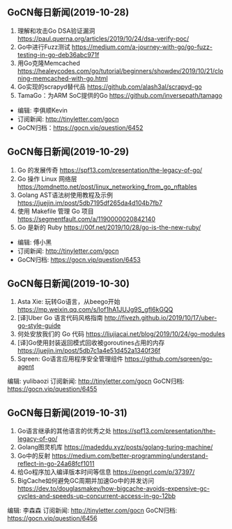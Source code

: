 ## GoCN每日新闻(2019-10-28)

1. 理解和攻击Go DSA验证漏洞 https://paul.querna.org/articles/2019/10/24/dsa-verify-poc/
2. Go中进行Fuzz测试 https://medium.com/a-journey-with-go/go-fuzz-testing-in-go-deb36abc971f
3. 用Go克隆Memcached https://healeycodes.com/go/tutorial/beginners/showdev/2019/10/21/cloning-memcached-with-go.html
4. Go实现的scrapyd替代品 https://github.com/alash3al/scrapyd-go
5. TamaGo：为ARM SoC提供的Go https://github.com/inversepath/tamago

* 编辑: 李俱顺Kevin
* 订阅新闻: http://tinyletter.com/gocn
* GoCN归档：https://gocn.vip/question/6452

## GoCN每日新闻(2019-10-29)

1. Go 的发展传奇 https://spf13.com/presentation/the-legacy-of-go/
2. Go 操作 Linux 网络层 https://tomdnetto.net/post/linux_networking_from_go_nftables
3. Golang AST语法树使用教程及示例 https://juejin.im/post/5db7195df265da4d104b7fb7
4. 使用 Makefile 管理 Go 项目 https://segmentfault.com/a/1190000020842140
5. Go 是新的 Ruby https://00f.net/2019/10/28/go-is-the-new-ruby/

* 编辑: 傅小黑
* 订阅新闻: http://tinyletter.com/gocn
* GoCN归档: https://gocn.vip/question/6453

## GoCN每日新闻(2019-10-30)

1. Asta Xie: 玩转Go语言，从beego开始 https://mp.weixin.qq.com/s/Iof1hA1JUJg9S_gfI6kGQQ
2. [译]Uber Go 语言代码风格指南 http://fivezh.github.io/2019/10/17/uber-go-style-guide
3. 何处安放我们的 Go 代码 https://liujiacai.net/blog/2019/10/24/go-modules
4. [译]Go使用封装返回模式回收被goroutines占用的内存 https://juejin.im/post/5db7c1a4e51d452a1340f36f
5. Sqreen: Go语言应用程序安全管理组件 https://github.com/sqreen/go-agent

编辑: yulibaozi 
订阅新闻: http://tinyletter.com/gocn
GoCN归档: https://gocn.vip/question/6455

## GoCN每日新闻(2019-10-31)

1. Go语言继承的其他语言的优秀之处 https://spf13.com/presentation/the-legacy-of-go/
2. Golang图灵机库 https://madeddu.xyz/posts/golang-turing-machine/
3. Go中的反射 https://medium.com/better-programming/understand-reflect-in-go-24a68fcf1011
4. 给Go程序加入编译版本时间等信息 https://pengrl.com/p/37397/
5. BigCache如何避免GC周期并加速Go中的并发访问 https://dev.to/douglasmakey/how-bigcache-avoids-expensive-gc-cycles-and-speeds-up-concurrent-access-in-go-12bb

编辑: 李森森
订阅新闻: http://tinyletter.com/gocn
GoCN归档: https://gocn.vip/question/6456
